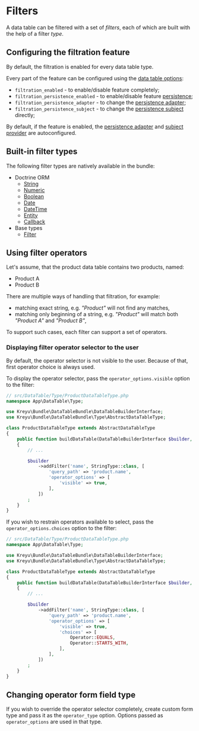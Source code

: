# Filters

A data table can be filtered with a set of _filters_, each of which are built with the help of a filter _type_.

## Configuring the filtration feature

By default, the filtration is enabled for every data table type.

Every part of the feature can be configured using the [data table options](#passing-options-to-data-tables):

- `filtration_enabled` - to enable/disable feature completely;
- `filtration_persistence_enabled` - to enable/disable feature [persistence](#persistence);
- `filtration_persistence_adapter` - to change the [persistence adapter](#persistence-adapters);
- `filtration_persistence_subject` - to change the [persistence subject](#persistence-subjects) directly;

By default, if the feature is enabled, the [persistence adapter](#persistence-adapters)
and [subject provider](#persistence-subject-providers) are autoconfigured.

## Built-in filter types

The following filter types are natively available in the bundle:

- Doctrine ORM
    - [String](types/doctrine-orm/string.md)
    - [Numeric](types/doctrine-orm/numeric.md)
    - [Boolean](types/doctrine-orm/boolean.md)
    - [Date](types/doctrine-orm/date.md)
    - [DateTime](types/doctrine-orm/datetime.md)
    - [Entity](types/doctrine-orm/entity.md)
    - [Callback](types/doctrine-orm/callback.md)
- Base types
    - [Filter](types/filter.md)

## Using filter operators

Let's assume, that the product data table contains two products, named:

- Product A
- Product B

There are multiple ways of handling that filtration, for example:

- matching exact string, e.g. _"Product"_ will not find any matches,
- matching only beginning of a string, e.g. _"Product"_ will match both _"Product A"_ and _"Product B"_,

To support such cases, each filter can support a set of operators.

### Displaying filter operator selector to the user

By default, the operator selector is not visible to the user. Because of that, first operator choice is always used.

To display the operator selector, pass the `operator_options.visible` option to the filter:

```php
// src/DataTable/Type/ProductDataTableType.php
namespace App\DataTable\Type;

use Kreyu\Bundle\DataTableBundle\DataTableBuilderInterface;
use Kreyu\Bundle\DataTableBundle\Type\AbstractDataTableType;

class ProductDataTableType extends AbstractDataTableType
{
    public function buildDataTable(DataTableBuilderInterface $builder, array $options): void
    {
        // ...

        $builder
            ->addFilter('name', StringType::class, [
                'query_path' => 'product.name',
                'operator_options' => [
                    'visible' => true,
                ],
            ])
        ;
    }
}
```

If you wish to restrain operators available to select, pass the `operator_options.choices` option to the filter:

```php
// src/DataTable/Type/ProductDataTableType.php
namespace App\DataTable\Type;

use Kreyu\Bundle\DataTableBundle\DataTableBuilderInterface;
use Kreyu\Bundle\DataTableBundle\Type\AbstractDataTableType;

class ProductDataTableType extends AbstractDataTableType
{
    public function buildDataTable(DataTableBuilderInterface $builder, array $options): void
    {
        // ...

        $builder
            ->addFilter('name', StringType::class, [
                'query_path' => 'product.name',
                'operator_options' => [
                    'visible' => true,
                    'choices' => [
                        Operator::EQUALS,
                        Operator::STARTS_WITH,
                    ],
                ],
            ])
        ;
    }
}
```

## Changing operator form field type

If you wish to override the operator selector completely, create custom form type
and pass it as the `operator_type` option. Options passed as `operator_options` are used in that type.
